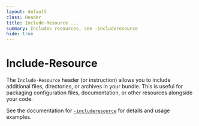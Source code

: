 ```yaml
---
layout: default
class: Header
title: Include-Resource ... 
summary: Includes resources, see -includeresource
hide: true
---
```


# Include-Resource

The `Include-Resource` header (or instruction) allows you to include additional files, directories, or archives in your bundle. This is useful for packaging configuration files, documentation, or other resources alongside your code.

See the documentation for [`-includeresource`](../instructions/includeresource.html) for details and usage examples.

